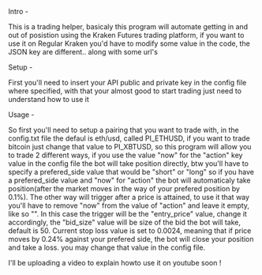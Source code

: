 Intro -

This is a trading helper, basicaly this program will automate getting in and out of posistion 
using the Kraken Futures trading platform, if you want to use it on Regular Kraken you'd have to
modify some value in the code, the JSON key are different.. along with some url's

Setup - 

First you'll need to insert your API public and private key in the config file where specified, 
with that your almost good to start trading just need to understand how to use it

Usage -

So first you'll need to setup a pairing that you want to trade with, in the config.txt file the 
defaul is eth/usd, called PI_ETHUSD, if you want to trade bitcoin just change that value to 
PI_XBTUSD, so this program will allow you to trade 2 different ways, if you use the value "now" 
for the "action" key value in the config file the bot will take position directly, btw you'll have
to specify a prefered_side value that would be "short" or "long" so if you have a prefered_side 
value and "now" for "action" the bot will automaticaly take position(after the market moves in the
way of your prefered position by 0.1%). The other way will trigger after a price is attained, 
to use it that way you'll have to remove "now" from the value of "action" and leave it empty, 
like so "". In this case the trigger will be the "entry_price" value, change it accordingly, the 
"bid_size" value will be size of the bid the bot will take, default is 50. Current stop loss value 
is set to 0.0024, meaning that if price moves by 0.24% against your prefered side, the bot will 
close your position and take a loss. you may change that value in the config file.

I'll be uploading a video to explain howto use it on youtube soon !
